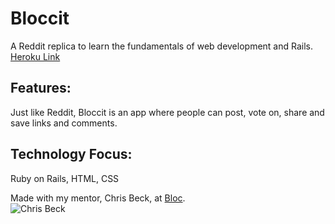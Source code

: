 # Bloccit
A Reddit replica to learn the fundamentals of web development and Rails. <br />
[Heroku Link](https://protected-stream-3965.herokuapp.com/about)<br />

## Features:
Just like Reddit, Bloccit is an app where people can post, vote on, share and save links and comments.
 
## Technology Focus:
Ruby on Rails, HTML, CSS

Made with my mentor, Chris Beck, at [Bloc](http://bloc.io).<br>
![Chris Beck](https://cdn-photos.bloc.io/mentor_data_photos/square/20/profile_business_smile-white-450.jpg)

